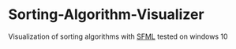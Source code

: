 # Sorting-Algorithm-Visualizer
Visualization of sorting algorithms with [SFML](https://www.sfml-dev.org/)
tested on windows 10

